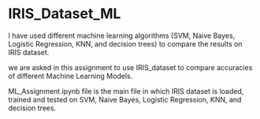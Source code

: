 # IRIS_Dataset_ML
I have used different machine learning algorithms (SVM, Naive Bayes, Logistic Regression, KNN, and decision trees) to compare the results on IRIS dataset.

we are asked in this assignment to use IRIS_dataset to compare accuracies of different Machine Learning Models.

ML_Assignment.ipynb file is the main file in which IRIS dataset is loaded, trained and tested on SVM, Naive Bayes, Logistic Regression, KNN, and decision trees.
